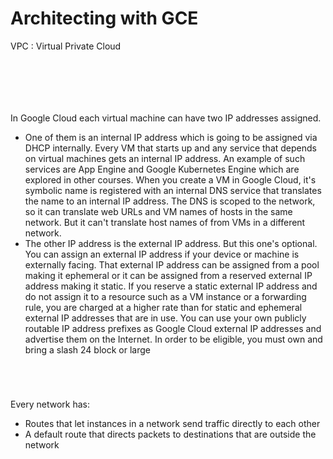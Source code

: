 # Architecting with GCE

VPC : Virtual Private Cloud

<figure><img src="../../.gitbook/assets/image (9) (1).png" alt=""><figcaption></figcaption></figure>

<figure><img src="../../.gitbook/assets/image (18).png" alt=""><figcaption></figcaption></figure>

<figure><img src="../../.gitbook/assets/image (16).png" alt=""><figcaption></figcaption></figure>

<figure><img src="../../.gitbook/assets/image (15) (1).png" alt=""><figcaption></figcaption></figure>

<figure><img src="../../.gitbook/assets/image (19).png" alt=""><figcaption></figcaption></figure>

<figure><img src="../../.gitbook/assets/image (17) (1).png" alt=""><figcaption></figcaption></figure>

In Google Cloud each virtual machine can have two IP addresses assigned.&#x20;

* One of them is an internal IP address which is going to be assigned via DHCP internally. Every VM that starts up and any service that depends on virtual machines gets an internal IP address. An example of such services are App Engine and Google Kubernetes Engine which are explored in other courses. When you create a VM in Google Cloud, it's symbolic name is registered with an internal DNS service that translates the name to an internal IP address. The DNS is scoped to the network, so it can translate web URLs and VM names of hosts in the same network. But it can't translate host names of from VMs in a different network.&#x20;
* The other IP address is the external IP address. But this one's optional. You can assign an external IP address if your device or machine is externally facing. That external IP address can be assigned from a pool making it ephemeral or it can be assigned from a reserved external IP address making it static. If you reserve a static external IP address and do not assign it to a resource such as a VM instance or a forwarding rule, you are charged at a higher rate than for static and ephemeral external IP addresses that are in use. You can use your own publicly routable IP address prefixes as Google Cloud external IP addresses and advertise them on the Internet. In order to be eligible, you must own and bring a slash 24 block or large

<figure><img src="../../.gitbook/assets/image (15).png" alt=""><figcaption></figcaption></figure>

<figure><img src="../../.gitbook/assets/image (28).png" alt=""><figcaption></figcaption></figure>

<figure><img src="../../.gitbook/assets/image (27).png" alt=""><figcaption></figcaption></figure>

<figure><img src="../../.gitbook/assets/image (26).png" alt=""><figcaption></figcaption></figure>

Every network has:

* Routes that let instances in a network send traffic directly to each other
* A default route that directs packets to destinations that are outside the network

<figure><img src="../../.gitbook/assets/image (23).png" alt=""><figcaption></figcaption></figure>

<figure><img src="../../.gitbook/assets/image (17).png" alt=""><figcaption></figcaption></figure>

<figure><img src="../../.gitbook/assets/image (14).png" alt=""><figcaption></figcaption></figure>

<figure><img src="../../.gitbook/assets/image (25).png" alt=""><figcaption></figcaption></figure>

<figure><img src="../../.gitbook/assets/image (24).png" alt=""><figcaption></figcaption></figure>

<figure><img src="../../.gitbook/assets/image (9).png" alt=""><figcaption></figcaption></figure>

